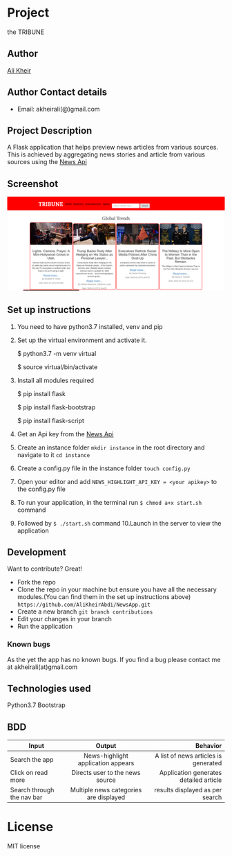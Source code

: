 # Project
the TRIBUNE

## Author
[Ali Kheir](https://github.com/AliKheirAbdi)

## Author Contact details
* Email: akheirali(@)gmail.com


## Project Description
A Flask application that helps preview news articles from various sources. 
This is achieved by aggregating news stories and article from various sources using the [News Api](https://newsapi.org/)

## Screenshot
![image](https://github.com/AliKheirAbdi/NewsApp/blob/master/screenshot.png)

## Set up instructions
1. You need to have python3.7 installed, venv and pip
2. Set up the virtual environment and activate it.

    
    $ python3.7 -m venv virtual


    $ source virtual/bin/activate


3. Install all modules required

    $ pip install flask


    $ pip install flask-bootstrap


    $ pip install flask-script



4. Get an Api key from the [News Api](https://newsapi.org/)
5. Create an instance folder ```mkdir instance``` in the root directory and navigate to it ```cd instance```
6. Create a config.py file in the instance folder ```touch config.py```
7. Open your editor and add ```NEWS_HIGHLIGHT_API_KEY = <your apikey>``` to the config.py file
8. To run your application, in the terminal run ```$ chmod a+x start.sh``` command
9. Followed by ```$ ./start.sh``` command
10.Launch in the server to view the application

## Development
Want to contribute? Great!
* Fork the repo
* Clone the repo in your machine but ensure you have all the necessary modules.(You can find them in the set up instructions above)
```https://github.com/AliKheirAbdi/NewsApp.git```
* Create a new branch ```git branch contributions```
* Edit your changes in your branch
* Run the application

### Known bugs
As the yet the app has no known bugs.
If you find a bug please contact me at akheirali(at)gmail.com

## Technologies used
Python3.7
Bootstrap

## BDD
| Input        | Output           | Behavior  |
| ------------- |:-------------:| -----:|
| Search the app      | News-highlight application appears | A list of news articles is generated |
| Click on read more      | Directs user to the news source    | Application generates detailed article |
| Search through the nav bar | Multiple news categories are displayed  | results displayed as per search |


# License
MIT license
